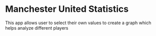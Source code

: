 # Manchester United Statistics
This app allows user to select their own values to create a graph which helps analyze different players
